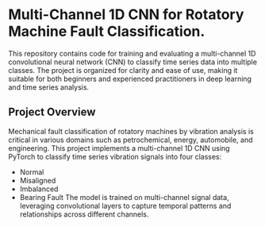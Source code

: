 # Multi-Channel 1D CNN for Rotatory Machine Fault Classification.
This repository contains code for training and evaluating a multi-channel 1D convolutional neural network (CNN) to classify time series data into multiple classes. The project is organized for clarity and ease of use, making it suitable for both beginners and experienced practitioners in deep learning and time series analysis.

## Project Overview
Mechanical fault classification of rotatory machines by vibration analysis is critical in various domains such as petrochemical, energy, automobile, and engineering. This project implements a multi-channel 1D CNN using PyTorch to classify time series vibration signals into four classes:
- Normal
- Misaligned
- Imbalanced
- Bearing Fault
The model is trained on multi-channel signal data, leveraging convolutional layers to capture temporal patterns and relationships across different channels.
